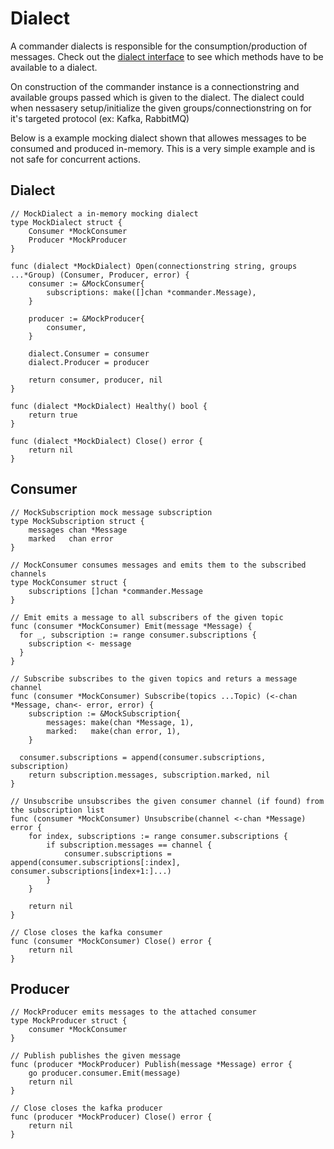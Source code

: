 # Dialect

A commander dialects is responsible for the consumption/production of messages.
Check out the [dialect interface](https://github.com/jeroenrinzema/commander/blob/master/dialect.go) to see which methods have to be available to a dialect.

On construction of the commander instance is a connectionstring and available groups passed which is given to the dialect.
The dialect could when nessasery setup/initialize the given groups/connectionstring on for it's targeted protocol (ex: Kafka, RabbitMQ)

Below is a example mocking dialect shown that allowes messages to be consumed and produced in-memory. This is a very simple example and is not safe for concurrent actions.

## Dialect

```golang
// MockDialect a in-memory mocking dialect
type MockDialect struct {
	Consumer *MockConsumer
	Producer *MockProducer
}

func (dialect *MockDialect) Open(connectionstring string, groups ...*Group) (Consumer, Producer, error) {
	consumer := &MockConsumer{
		subscriptions: make([]chan *commander.Message),
	}

	producer := &MockProducer{
		consumer,
	}

	dialect.Consumer = consumer
	dialect.Producer = producer

	return consumer, producer, nil
}

func (dialect *MockDialect) Healthy() bool {
	return true
}

func (dialect *MockDialect) Close() error {
	return nil
}
```

## Consumer

```golang
// MockSubscription mock message subscription
type MockSubscription struct {
	messages chan *Message
	marked   chan error
}

// MockConsumer consumes messages and emits them to the subscribed channels
type MockConsumer struct {
	subscriptions []chan *commander.Message
}

// Emit emits a message to all subscribers of the given topic
func (consumer *MockConsumer) Emit(message *Message) {
  for _, subscription := range consumer.subscriptions {
    subscription <- message
  }
}

// Subscribe subscribes to the given topics and returs a message channel
func (consumer *MockConsumer) Subscribe(topics ...Topic) (<-chan *Message, chan<- error, error) {
	subscription := &MockSubscription{
		messages: make(chan *Message, 1),
		marked:   make(chan error, 1),
	}

  consumer.subscriptions = append(consumer.subscriptions, subscription)
	return subscription.messages, subscription.marked, nil
}

// Unsubscribe unsubscribes the given consumer channel (if found) from the subscription list
func (consumer *MockConsumer) Unsubscribe(channel <-chan *Message) error {
	for index, subscriptions := range consumer.subscriptions {
		if subscription.messages == channel {
			consumer.subscriptions = append(consumer.subscriptions[:index], consumer.subscriptions[index+1:]...)
		}
	}

	return nil
}

// Close closes the kafka consumer
func (consumer *MockConsumer) Close() error {
	return nil
}
```

## Producer

```golang
// MockProducer emits messages to the attached consumer
type MockProducer struct {
	consumer *MockConsumer
}

// Publish publishes the given message
func (producer *MockProducer) Publish(message *Message) error {
	go producer.consumer.Emit(message)
	return nil
}

// Close closes the kafka producer
func (producer *MockProducer) Close() error {
	return nil
}
```
